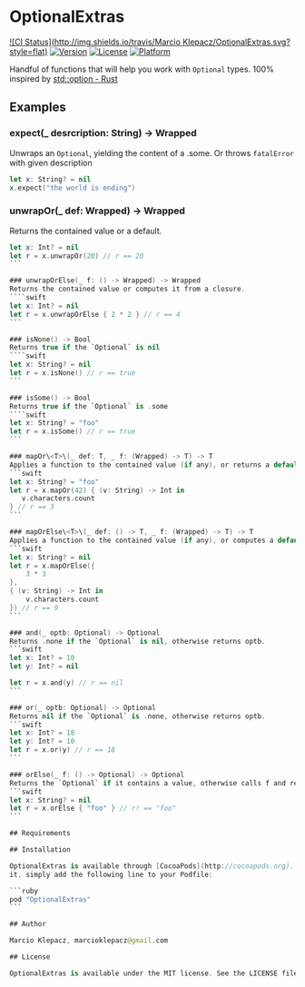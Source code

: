 # OptionalExtras

[![CI Status](http://img.shields.io/travis/Marcio Klepacz/OptionalExtras.svg?style=flat)](https://travis-ci.org/marciok/OptionalExtras)
[![Version](https://img.shields.io/cocoapods/v/OptionalExtras.svg?style=flat)](http://cocoapods.org/pods/OptionalExtras)
[![License](https://img.shields.io/cocoapods/l/OptionalExtras.svg?style=flat)](http://cocoapods.org/pods/OptionalExtras)
[![Platform](https://img.shields.io/cocoapods/p/OptionalExtras.svg?style=flat)](http://cocoapods.org/pods/OptionalExtras)

Handful of functions that will help you work with `Optional` types. 100% inspired by [std::option - Rust](https://doc.rust-lang.org/std/option/)

## Examples

### expect(_ desrcription: String) -> Wrapped
Unwraps an `Optional`, yielding the content of a .some. Or throws `fatalError` with given description
```swift
let x: String? = nil
x.expect("the world is ending")
```

### unwrapOr(_ def: Wrapped) -> Wrapped
Returns the contained value or a default.
````swift
let x: Int? = nil
let r = x.unwrapOr(20) // r == 20
```

### unwrapOrElse(_ f: () -> Wrapped) -> Wrapped
Returns the contained value or computes it from a closure.
````swift
let x: Int? = nil
let r = x.unwrapOrElse { 2 * 2 } // r == 4
```

### isNone() -> Bool
Returns true if the `Optional` is nil
````swift
let x: String? = nil
let r = x.isNone() // r == true
```

### isSome() -> Bool
Returns true if the `Optional` is .some
````swift
let x: String? = "foo"
let r = x.isSome() // r == true
```

### mapOr\<T>\(_ def: T, _ f: (Wrapped) -> T) -> T
Applies a function to the contained value (if any), or returns a default (if not).
```swift
let x: String? = "foo"
let r = x.mapOr(42) { (v: String) -> Int in
   v.characters.count
} // r == 3
```

### mapOrElse\<T>\(_ def: () -> T, _ f: (Wrapped) -> T) -> T 
Applies a function to the contained value (if any), or computes a default (if not).
```swift
let x: String? = nil
let r = x.mapOrElse({
    3 * 3
},
{ (v: String) -> Int in
    v.characters.count
}) // r == 9
```

### and(_ optb: Optional) -> Optional
Returns .none if the `Optional` is nil, otherwise returns optb.
```swift
let x: Int? = 10
let y: Int? = nil

let r = x.and(y) // r == nil
```

### or(_ optb: Optional) -> Optional
Returns nil if the `Optional` is .none, otherwise returns optb.
```swift
let x: Int? = 18
let y: Int? = 10
let r = x.or(y) // r == 18
```

### orElse(_ f: () -> Optional) -> Optional
Returns the `Optional` if it contains a value, otherwise calls f and returns the result.
```swift
let x: String? = nil
let r = x.orElse { "foo" } // r! == "foo"
```

## Requirements

## Installation

OptionalExtras is available through [CocoaPods](http://cocoapods.org). To install
it, simply add the following line to your Podfile:

```ruby
pod "OptionalExtras"
```

## Author

Marcio Klepacz, marcioklepacz@gmail.com

## License

OptionalExtras is available under the MIT license. See the LICENSE file for more info.
